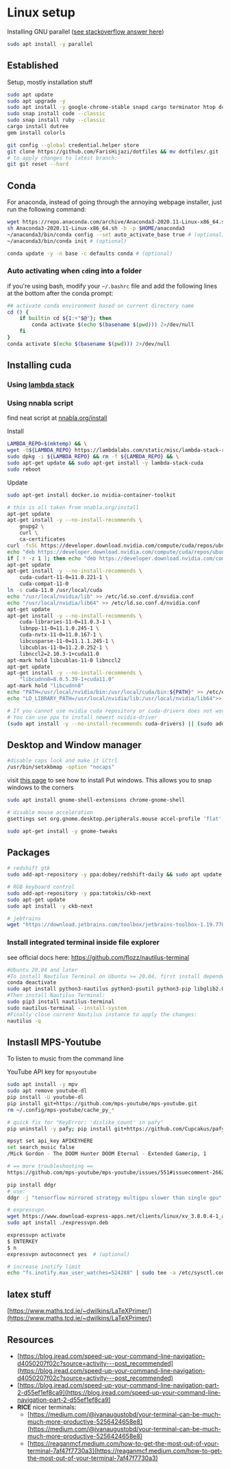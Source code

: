 # Linux setup

Installing GNU parallel ([see stackoverflow answer here](https://stackoverflow.com/a/28361402/7771202))

```bash
sudo apt install -y parallel
```

## Established

Setup, mostly installation stuff

```bash
sudo apt update
sudo apt upgrade -y
sudo apt install -y google-chrome-stable snapd cargo terminator htop dconf-editor snap copyq
sudo snap install code --classic
sudo snap install ruby --classic
cargo install dutree
gem install colorls
```

```bash
git config --global credential.helper store
git clone https://github.com/FarisHijazi/dotfiles && mv dotfiles/.git . && mv dotfiles/.gitignore . && rm -rf dotfiles
# to apply changes to latest branch:
git git reset --hard
```

## Conda

For anaconda, instead of going through the annoying webpage installer, just run the following command:

```bash
wget https://repo.anaconda.com/archive/Anaconda3-2020.11-Linux-x86_64.sh
sh Anaconda3-2020.11-Linux-x86_64.sh -b -p $HOME/anaconda3
~/anaconda3/bin/conda config --set auto_activate_base true # (optional)
~/anaconda3/bin/conda init # (optional)

conda update -y -n base -c defaults conda # (optional)
```

### Auto activating when `cd`ing into a folder

if you're using bash, modify your `~/.bashrc` file and add the following lines at the bottom after the conda prompt:

```bash
## activate conda environment based on current directory name
cd () {
    if builtin cd ${1:+"$@"}; then
        conda activate $(echo $(basename $(pwd))) 2>/dev/null
    fi
}
conda activate $(echo $(basename $(pwd))) 2>/dev/null
```


## Installing cuda

### Using [lambda stack](https://lambdalabs.com/lambda-stack-deep-learning-software)

### Using nnabla script
find neat script at [nnabla.org/install](https://nnabla.org/install/)

Install

```bash
LAMBDA_REPO=$(mktemp) && \
wget -O${LAMBDA_REPO} https://lambdalabs.com/static/misc/lambda-stack-repo.deb && \
sudo dpkg -i ${LAMBDA_REPO} && rm -f ${LAMBDA_REPO} && \
sudo apt-get update && sudo apt-get install -y lambda-stack-cuda
sudo reboot
```

Update

```bash
sudo apt-get install docker.io nvidia-container-toolkit
```

```bash
# this is all taken from nnabla.org/install
apt-get update
apt-get install -y --no-install-recommends \
	gnupg2 \
	curl \
	ca-certificates
curl -fsSL https://developer.download.nvidia.com/compute/cuda/repos/ubuntu1804/x86_64/7fa2af80.pub | apt-key add -
echo "deb https://developer.download.nvidia.com/compute/cuda/repos/ubuntu1804/x86_64 /" > /etc/apt/sources.list.d/cuda.list
if [ ! -z 1 ]; then echo "deb https://developer.download.nvidia.com/compute/machine-learning/repos/ubuntu1804/x86_64 /" > /etc/apt/sources.list.d/nvidia-ml.list; fi
apt-get update
apt-get install -y --no-install-recommends \
	cuda-cudart-11-0=11.0.221-1 \
	cuda-compat-11-0
ln -s cuda-11.0 /usr/local/cuda
echo "/usr/local/nvidia/lib" >> /etc/ld.so.conf.d/nvidia.conf
echo "/usr/local/nvidia/lib64" >> /etc/ld.so.conf.d/nvidia.conf
apt-get update
apt-get install -y --no-install-recommends \
	cuda-libraries-11-0=11.0.3-1 \
	libnpp-11-0=11.1.0.245-1 \
	cuda-nvtx-11-0=11.0.167-1 \
	libcusparse-11-0=11.1.1.245-1 \
	libcublas-11-0=11.2.0.252-1 \
	libnccl2=2.10.3-1+cuda11.0
apt-mark hold libcublas-11-0 libnccl2
apt-get update
apt-get install -y --no-install-recommends \
	"libcudnn8=8.0.5.39-1+cuda11.0"
apt-mark hold "libcudnn8"
echo "PATH=/usr/local/nvidia/bin:/usr/local/cuda/bin:${PATH}" >> /etc/environment
echo "LD_LIBRARY_PATH=/usr/local/nvidia/lib:/usr/local/nvidia/lib64">> /etc/enviromnent

# If you cannot use nvidia cuda repository or cuda-drivers does not worl well (e.g Ubuntu18.04 with CUDA9.2),
# You can use ppa to install newest nvidia-driver
(sudo apt install -y --no-install-recommends cuda-drivers) || (sudo add-apt-repository -y ppa:graphics-drivers/ppa && sudo apt install -y nvidia-driver-430)

```

## Desktop and Window manager

```bash
#disable caps lock and make it LCtrl
/usr/bin/setxkbmap -option "nocaps"
```

visit [this page](https://itectec.com/ubuntu/ubuntu-how-to-snap-a-window-in-a-corner-with-18-04/) to see how to install Put windows. This allows you to snap windows to the corners

```bash
sudo apt install gnome-shell-extensions chrome-gnome-shell
```

```bash
# disable mouse acceleration
gsettings set org.gnome.desktop.peripherals.mouse accel-profile 'flat'
```

```bash
sudo apt-get install -y gnome-tweaks
```

## Packages

```bash
# redshift gtk
sudo add-apt-repository -y ppa:dobey/redshift-daily && sudo apt update && sudo apt install -y redshift
```

```bash
# RGB keyboard control 
sudo add-apt-repository -y ppa:tatokis/ckb-next
sudo apt-get update
sudo apt install -y ckb-next
```

```bash
# jebtrains
wget "https://download.jetbrains.com/toolbox/jetbrains-toolbox-1.19.7784.tar.gz"
```

### Install integrated terminal inside file explorer

see official docs here: https://github.com/flozz/nautilus-terminal

```bash
#Ubuntu 20.04 and later
#To install Nautilus Terminal on Ubuntu >= 20.04, first install dependencies:
conda deactivate
sudo apt install python3-nautilus python3-psutil python3-pip libglib2.0-bin dconf-editor
#Then install Nautilus Terminal:
sudo pip3 install nautilus-terminal
sudo nautilus-terminal --install-system
#Finally close current Nautilus instance to apply the changes:
nautilus -q
```

## Instasll MPS-Youtube

To listen to music from the command line

YouTube API key for `mpsyoutube`

```bash
sudo apt install -y mpv
sudo apt remove youtube-dl
pip install -U youtube-dl
pip install git+https://github.com/mps-youtube/mps-youtube.git
rm ~/.config/mps-youtube/cache_py_*

# quick fix for "KeyError: 'dislike_count' in pafy"
pip uninstall -y pafy; pip install git+https://github.com/Cupcakus/pafy

mpsyt set api_key APIKEYHERE
set search_music false
/Mick Gordon - The DOOM Hunter DOOM Eternal - Extended Gamerip, 1

# == more troubleshooting ==
https://github.com/mps-youtube/mps-youtube/issues/551#issuecomment-266250991
```

```bash
pip install ddgr
# use: 
ddgr -j "tensorflow mirrored strategy multigpu slower than single gpu"
```

```bash
# expressvpn
wget https://www.download-express-apps.net/clients/linux/xv_3.8.0.4-1_amd64.deb -O expressvpn.deb
sudo apt install ./expressvpn.deb

expressvpn activate
$ ENTERKEY
$ n
expressvpn autoconnect yes  # (optional)
```

```bash
# increase inotify limit
echo "fs.inotify.max_user_watches=524288" | sudo tee -a /etc/sysctl.conf
```

## latex stuff

[https://www.maths.tcd.ie/~dwilkins/LaTeXPrimer/](https://www.maths.tcd.ie/~dwilkins/LaTeXPrimer/)

## Resources

- [https://blog.jread.com/speed-up-your-command-line-navigation-d4050207f02c?source=activity---post_recommended](https://blog.jread.com/speed-up-your-command-line-navigation-d4050207f02c?source=activity---post_recommended)
- [https://blog.jread.com/speed-up-your-command-line-navigation-part-2-d55ef1ef8ca9](https://blog.jread.com/speed-up-your-command-line-navigation-part-2-d55ef1ef8ca9)
- **RICE** nicer terminals:
    - [https://medium.com/@ivanaugustobd/your-terminal-can-be-much-much-more-productive-5256424658e8](https://medium.com/@ivanaugustobd/your-terminal-can-be-much-much-more-productive-5256424658e8)
    - [https://reaganmcf.medium.com/how-to-get-the-most-out-of-your-terminal-7af47f7730a3](https://reaganmcf.medium.com/how-to-get-the-most-out-of-your-terminal-7af47f7730a3)
